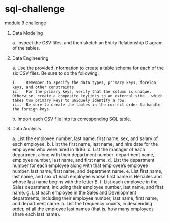 # sql-challenge
module 9 challenge

1.  Data Modeling

    a.  Inspect the CSV files, and then sketch an Entity Relationship Diagram of the tables. 

2.  Data Engineering

    a.  Use the provided information to create a table schema for each of the six CSV files. Be sure to do the following:
    
        i.    Remember to specify the data types, primary keys, foreign keys, and other constraints.
        ii.   For the primary keys, verify that the column is unique. Otherwise, create a composite keyLinks to an external site., which takes two primary keys to uniquely identify a row.
        iii.  Be sure to create the tables in the correct order to handle the foreign keys.
        
    b.  Import each CSV file into its corresponding SQL table.
    
3.  Data Analysis

    a.  List the employee number, last name, first name, sex, and salary of each employee.
    b.  List the first name, last name, and hire date for the employees who were hired in 1986.
    c.  List the manager of each department along with their department number, department name, employee number, last name, and first name.
    d.  List the department number for each employee along with that employee’s employee number, last name, first name, and department name.
    e.  List first name, last name, and sex of each employee whose first name is Hercules and whose last name begins with the letter B.
    f.  List each employee in the Sales department, including their employee number, last name, and first name.
    g.  List each employee in the Sales and Development departments, including their employee number, last name, first name, and department name.
    h.  List the frequency counts, in descending order, of all the employee last names (that is, how many employees share each last name).

